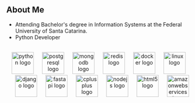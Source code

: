 ## About Me
- Attending Bachelor's degree in Information Systems at the Federal University of Santa Catarina.
- Python Developer

<br>
<div align="center">
  <img src="https://cdn.jsdelivr.net/gh/devicons/devicon/icons/python/python-original.svg" height="58" alt="python logo"  />
  <img width="14" />
  <img src="https://cdn.jsdelivr.net/gh/devicons/devicon/icons/postgresql/postgresql-original.svg" height="58" alt="postgresql logo"  />
  <img width="14" />
  <img src="https://cdn.jsdelivr.net/gh/devicons/devicon/icons/mongodb/mongodb-original.svg" height="58" alt="mongodb logo"  />
  <img width="14" />
  <img src="https://cdn.jsdelivr.net/gh/devicons/devicon/icons/redis/redis-original.svg" height="58" alt="redis logo"  />
  <img width="14" />
  <img src="https://cdn.jsdelivr.net/gh/devicons/devicon/icons/docker/docker-original.svg" height="58" alt="docker logo"  />
  <img width="14" />
  <img src="https://cdn.jsdelivr.net/gh/devicons/devicon/icons/linux/linux-original.svg" height="58" alt="linux logo"  />
  <img width="14" />
  <img src="https://cdn.jsdelivr.net/gh/devicons/devicon/icons/django/django-plain.svg" height="58" alt="django logo"  />
  <img width="14" />
  <img src="https://cdn.jsdelivr.net/gh/devicons/devicon/icons/fastapi/fastapi-original.svg" height="58" alt="fastapi logo"  />
  <img width="14" />
  <img src="https://cdn.jsdelivr.net/gh/devicons/devicon/icons/cplusplus/cplusplus-original.svg" height="58" alt="cplusplus logo"  />
  <img width="14" />
  <img src="https://cdn.jsdelivr.net/gh/devicons/devicon/icons/nodejs/nodejs-plain-wordmark.svg" height="58" alt="nodejs logo"  />
  <img width="14" />
  <img src="https://cdn.jsdelivr.net/gh/devicons/devicon/icons/html5/html5-plain-wordmark.svg" height="58" alt="html5 logo"  />
  <img width="14" />
  <img src="https://cdn.jsdelivr.net/gh/devicons/devicon/icons/amazonwebservices/amazonwebservices-original-wordmark.svg" height="58" alt="amazonwebservices logo"  />
</div>

###
